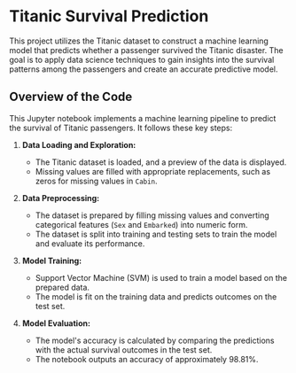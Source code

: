 # Titanic Survival Prediction

This project utilizes the Titanic dataset to construct a machine learning model that predicts whether a passenger survived the Titanic disaster. The goal is to apply data science techniques to gain insights into the survival patterns among the passengers and create an accurate predictive model.

## Overview of the Code

This Jupyter notebook implements a machine learning pipeline to predict the survival of Titanic passengers. It follows these key steps:

1. **Data Loading and Exploration:**
   - The Titanic dataset is loaded, and a preview of the data is displayed.
   - Missing values are filled with appropriate replacements, such as zeros for missing values in `Cabin`.

2. **Data Preprocessing:**
   - The dataset is prepared by filling missing values and converting categorical features (`Sex` and `Embarked`) into numeric form.
   - The dataset is split into training and testing sets to train the model and evaluate its performance.

3. **Model Training:**
   - Support Vector Machine (SVM) is used to train a model based on the prepared data.
   - The model is fit on the training data and predicts outcomes on the test set.

4. **Model Evaluation:**
   - The model's accuracy is calculated by comparing the predictions with the actual survival outcomes in the test set.
   - The notebook outputs an accuracy of approximately 98.81%.
